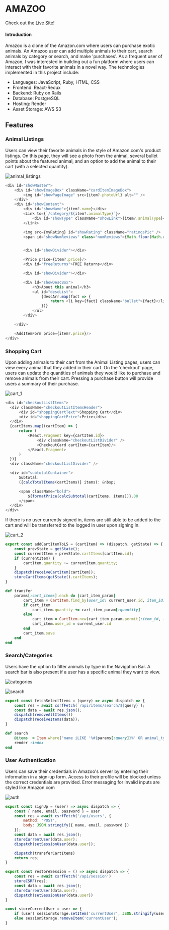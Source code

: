 # AMAZOO

Check out the [Live Site](https://amazoo.onrender.com)!

#### Introduction

Amazoo is a clone of the Amazon.com where users can purchase exotic animals. An Amazoo user can add multiple animals to their cart, search animals by category or search, and make 'purchases'. As a frequent user of Amazon, I was interested in building out a fun platform where users can interact with their favorite animals in a novel way. The technologies implemented in this project include:
* Languages: JavaScript, Ruby, HTML, CSS
* Frontend: React-Redux
* Backend: Ruby on Rails
* Database: PostgreSQL
* Hosting: Render
* Asset Storage: AWS S3

## Features

### Animal Listings

Users can view their favorite animals in the style of Amazon.com's product listings. On this page, they will see a photo from the animal, several bullet points about the featured animal, and an option to add the animal to their cart (with a selected quantity).

![animal_listings](https://user-images.githubusercontent.com/111205278/232151694-4ce2e66b-9ace-4f0d-aa6c-a5073a06fd47.gif)

```js
<div id="showMaster">
    <div id="showImageBox" className="cardItemImageBox">
        <img id="showPageImage" src={item?.photoUrl} alt="" />
    </div>
    <div id="showContent">
        <div id="showName">{item?.name}</div>
        <Link to={`/category/${item?.animalType}`}>
            <div id="showType" className="showLink">{item?.animalType}</div>
        </Link>

        <img src={myRating} id="showRating" className="ratingsPic" />
        <span id="showNumReviews" class="numReviews">{Math.floor(Math.random() * 250)}</span>


        <div id="showDivider"></div>

        <Price price={item?.price}/>
        <div id="freeReturns">FREE Returns</div>

        <div id="showDivider"></div>

        <div id="showDescBox">
            <h3>About this animal</h3>
            <ul id="descList">
                {descArr.map(fact => {
                    return <li key={fact} className="bullet">{fact}</li>
                })}
            </ul>
        </div>

    </div>

    <AddItemForm price={item?.price}/>
</div>
```

### Shopping Cart

Upon adding animals to their cart from the Animal Listing pages, users can view every animal that they added in their cart. On the 'checkout' page, users can update the quantities of animals they would like to purchase and remove animals from their cart. Pressing a purchase button will provide users a summary of their purchase.

![cart_1](https://user-images.githubusercontent.com/111205278/232152645-801c1a90-8282-4095-99f9-c277f8ad7a93.gif)

```js
<div id="checkoutListItems">
  <div className="checkoutListItemsHeader">
      <div id="shoppingCartText">Shopping Cart</div>
      <div id="shoppingCartPrice">Price</div>
  </div>
  {cartItems.map((cartItem) => {
      return (
          <React.Fragment key={cartItem.id}>
              <div className="checkoutListDivider" />
              <CheckoutCard cartItem={cartItem}/>
          </React.Fragment>
      )
  })}
  <div className="checkoutListDivider" />

  <div id="subtotalContainer">
      Subtotal: 
      ({calcTotalItems(cartItems)} items): &nbsp;

      <span className="bold">
          ${formatPrice(calcSubtotal(cartItems, items))}.00
      </span>
  </div>
</div>
```

If there is no user currently signed in, items are still able to be added to the cart and will be transferred to the logged in user upon signing in.

![cart_2](https://user-images.githubusercontent.com/111205278/232152939-ce150ea4-f11b-44a2-8a47-bcf739dfbcfa.gif)

```js
export const addCartItemToLS = (cartItem) => (dispatch, getState) => {
    const prevState = getState();
    const currentItem = prevState.cartItems[cartItem.id];
    if (currentItem) {
        cartItem.quantity += currentItem.quantity;
    }
    dispatch(receiveCartItem(cartItem));
    storeCartItems(getState().cartItems);
}
```
```rb
def transfer
    params[:cart_items].each do |cart_item_param|
        cart_item = CartItem.find_by(user_id: current_user.id, item_id: cart_item_param[:item_id])
        if cart_item
            cart_item.quantity += cart_item_param[:quantity]
        else
            cart_item = CartItem.new(cart_item_param.permit(:item_id, :quantity))
            cart_item.user_id = current_user.id
        end
        cart_item.save
    end
end
```

### Search/Categories

Users have the option to filter animals by type in the Navigation Bar. A search bar is also present if a user has a specific animal they want to view.

![categories](https://user-images.githubusercontent.com/111205278/232153443-9d506fc8-eea7-46ac-afb4-8c9ec4b101ec.gif)

![search](https://user-images.githubusercontent.com/111205278/232153962-80f8c9eb-6237-4192-bcbc-7503fc9e6bd8.gif)

```js
export const fetchSelectItems = (query) => async dispatch => {
    const res = await csrfFetch(`/api/items/search/${query}`);
    const data = await res.json();
    dispatch(removeAllItems())
    dispatch(receiveItems(data));
}
```
```rb
def search
    @items  = Item.where("name iLIKE '%#{params[:query]}%' OR animal_type iLIKE '%#{params[:query]}%'")
    render :index
end
```

### User Authentication

Users can save their credentials in Amazoo's server by entering their information in a sign-up form. Access to their profile will be blocked unless the correct credentials are provided. Error messaging for invalid inputs are styled like Amazon.com

![auth](https://user-images.githubusercontent.com/111205278/232154575-c750f15e-8941-4ae3-bb3a-b7fe2a3d10c5.gif)

```js
export const signUp = (user) => async dispatch => {
    const { name, email, password } = user
    const res = await csrfFetch('/api/users', {
        method: 'POST',
        body: JSON.stringify({ name, email, password })
    });
    const data = await res.json();
    storeCurrentUser(data.user);
    dispatch(setSessionUser(data.user));

    dispatch(transferCartItems)
    return res;
}

export const restoreSession = () => async dispatch => {
    const res = await csrfFetch('/api/session')
    storeCSRF(res);
    const data = await res.json();
    storeCurrentUser(data.user);
    dispatch(setSessionUser(data.user))
}

const storeCurrentUser = user => {
    if (user) sessionStorage.setItem('currentUser', JSON.stringify(user));
    else sessionStorage.removeItem('currentUser');
}
```

